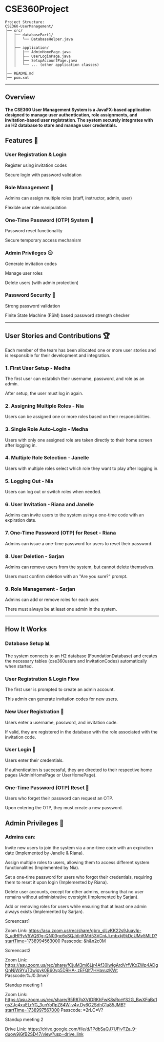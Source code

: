 # CSE360Project
```
Project Structure:
CSE360-UserManagement/
│── src/
│   ├── databasePart1/
│   │   └── DatabaseHelper.java
│   │
│   ├── application/
│   │   ├── AdminHomePage.java
│   │   ├── UserLoginPage.java
│   │   ├── SetupAccountPage.java
│   │   └── ... (other application classes)
│
│── README.md
│── pom.xml
```
---

## Overview

#### The CSE360 User Management System is a JavaFX-based application designed to manage user authentication, role assignments, and invitation-based user registration. The system securely integrates with an H2 database to store and manage user credentials.

## Features 📍

### User Registration & Login

Register using invitation codes

Secure login with password validation


### Role Management 📓 

Admins can assign multiple roles (staff, instructor, admin, user)

Flexible user role manipulation


### One-Time Password (OTP) System 🔑 

Password reset functionality

Secure temporary access mechanism


### Admin Privileges 😏

Generate invitation codes

Manage user roles

Delete users (with admin protection)


### Password Security 👮

Strong password validation

Finite State Machine (FSM) based password strength checker

--- 
## User Stories and Contributions 🏆

Each member of the team has been allocated one or more user stories and is responsible for their development and integration.

### 1. First User Setup - Medha

The first user can establish their username, password, and role as an admin.

After setup, the user must log in again.

### 2. Assigning Multiple Roles - Nia

Users can be assigned one or more roles based on their responsibilities.

### 3. Single Role Auto-Login - Medha

Users with only one assigned role are taken directly to their home screen after logging in.

### 4. Multiple Role Selection - Janelle

Users with multiple roles select which role they want to play after logging in.

### 5. Logging Out - Nia

Users can log out or switch roles when needed.

### 6. User Invitation - Riana and Janelle

Admins can invite users to the system using a one-time code with an expiration date.

### 7. One-Time Password (OTP) for Reset - Riana

Admins can issue a one-time password for users to reset their password.

### 8. User Deletion - Sarjan

Admins can remove users from the system, but cannot delete themselves.

Users must confirm deletion with an "Are you sure?" prompt.

### 9. Role Management - Sarjan

Admins can add or remove roles for each user.

There must always be at least one admin in the system.

---

## How It Works

### Database Setup 📊 

The system connects to an H2 database (FoundationDatabase) and creates the necessary tables (cse360users and InvitationCodes) automatically when started.

### User Registration & Login Flow

The first user is prompted to create an admin account.

This admin can generate invitation codes for new users.

### New User Registration 👤

Users enter a username, password, and invitation code.

If valid, they are registered in the database with the role associated with the invitation code.

### User Login 👤

Users enter their credentials.

If authentication is successful, they are directed to their respective home pages (AdminHomePage or UserHomePage).

### One-Time Password (OTP) Reset 🔑

Users who forget their password can request an OTP.

Upon entering the OTP, they must create a new password.

## Admin Privileges 🏫

### Admins can:

Invite new users to join the system via a one-time code with an expiration date (Implemented by Janelle & Riana).

Assign multiple roles to users, allowing them to access different system functionalities (Implemented by Nia).

Set a one-time password for users who forgot their credentials, requiring them to reset it upon login (Implemented by Riana).

Delete user accounts, except for other admins, ensuring that no user remains without administrative oversight (Implemented by Sarjan).

Add or removing roles for users while ensuring that at least one admin always exists (Implemented by Sarjan).

Screencast1

Zoom Link: https://asu.zoom.us/rec/share/gbrx_slLyKK22s9JuavIp-S_udHPfyV5VQ61g-QN03gc6xSQJdlriKMd53VCntJi.mbxkj9kDcUMv5MLD?startTime=1738994563000
Passcode: &h&n2c0M


Screencast2

Zoom Link: https://asu.zoom.us/rec/share/fCjuM3mi6Ljr4Af30IwIgArdVrfVKxZWp4ADgQnNjW9YuT0wigvk0B60vp5DRHA-.zEFQlf7HHavuzKWt
Passcode:%J0.3mw7

Standup meeting 1

Zoom Link: https://asu.zoom.us/rec/share/B5R87pXVtDRKhFwK8sRceYS2G_BwXFqBc1gsZJc4xuELrYG_3unYol1pZ84W-v4v.Dy6G2SdhG1a85JMB?startTime=1738997567000
Passcode: =2rLC=V?

Standup meeting 2

Drive Link: https://drive.google.com/file/d/1PdbSaQJ7UFivTZa_9-duow9jGfB2SD47/view?usp=drive_link
